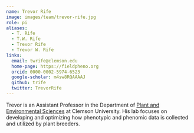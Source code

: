 ```yaml
---
name: Trevor Rife
image: images/team/trevor-rife.jpg
role: pi
aliases:
  - T. Rife
  - T.W. Rife
  - Trevor Rife
  - Trevor W. Rife
links:
  email: twrife@clemson.edu
  home-page: https://fieldpheno.org
  orcid: 0000-0002-5974-6523
  google-scholar: m4sw8RQAAAAJ
  github: trife
  twitter: TrevorRife
---
```


Trevor is an Assistant Professor in the Department of [Plant and Environmental Sciences](https://www.clemson.edu/cafls/plant-environmental-sciences/index.html) at Clemson University. His lab focuses on developing and optimizing how phenotypic and phenomic data is collected and utilized by plant breeders.
